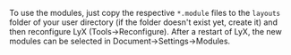 To use the modules, just copy the respective `*.module` files to the `layouts`
folder of your user directory (if the folder doesn't exist yet, create it) and
then reconfigure LyX (Tools→Reconfigure). After a restart of LyX, the new
modules can be selected in Document→Settings→Modules.
